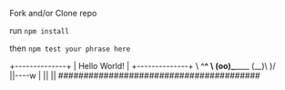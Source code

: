 Fork and/or Clone repo

run `npm install`

then `npm test your phrase here`

+--------------+
| Hello World! |
+--------------+
               \   ^__^
                \  (oo)\_______
                   (__)\       )\/\
                       ||----w |
                       ||     ||
########################################

